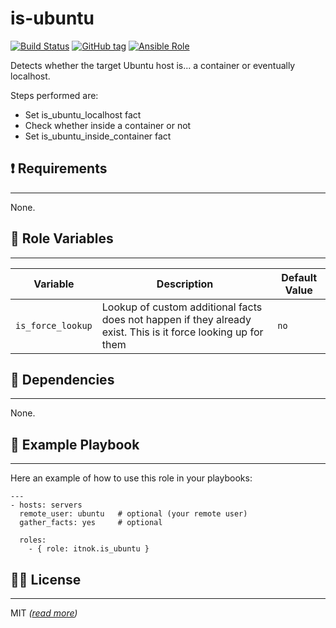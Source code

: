 is-ubuntu
=========

[![Build Status](https://travis-ci.org/itnok/ansible-role-is-ubuntu.svg?branch=master)](https://travis-ci.org/itnok/ansible-role-is-ubuntu) [![GitHub tag](https://img.shields.io/github/v/tag/itnok/ansible-role-is-ubuntu?sort=semver)](https://github.com/itnok/ansible-role-is-ubuntu/tags/) [![Ansible Role](https://img.shields.io/ansible/role/52993)](https://galaxy.ansible.com/itnok/is_ubuntu)

Detects whether the target Ubuntu host is... a container or eventually localhost.

Steps performed are:

  - Set is_ubuntu_localhost fact
  - Check whether inside a container or not
  - Set is_ubuntu_inside_container fact


## :exclamation: Requirements
-----------------------------

None.


## :abcd: Role Variables
------------------------

| Variable          | Description                                                                                                   | Default Value |
|-------------------|---------------------------------------------------------------------------------------------------------------|---------------|
| `is_force_lookup` | Lookup of custom additional facts does not happen if they already exist. This is it force looking up for them | `no`          |


## :link: Dependencies
----------------------

None.


## :notebook: Example Playbook
------------------------------

Here an example of how to use this role in your playbooks:

```
---
- hosts: servers
  remote_user: ubuntu   # optional (your remote user)
  gather_facts: yes     # optional

  roles:
    - { role: itnok.is_ubuntu }
```

## :guardsman: License
----------------------

MIT _([read more](LICENSE.md))_
